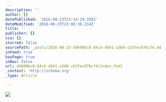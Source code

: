 ```yaml
---
description: ''
author: []
datePublished: '2016-08-23T23:14:29.356Z'
dateModified: '2016-08-23T23:00:36.214Z'
title: ''
publisher: {}
via: {}
starred: false
sourcePath: _posts/2016-08-23-d4690bc0-84cb-4841-a360-cb3fec076cf4.md
inFeed: true
hasPage: true
inNav: false
url: d4690bc0-84cb-4841-a360-cb3fec076cf4/index.html
_context: 'http://schema.org'
_type: Article

---
```

![](https://the-grid-user-content.s3-us-west-2.amazonaws.com/f68d2009-0900-4e5d-94d6-e759c58fe659.jpg)